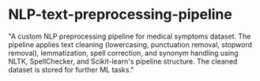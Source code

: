 # NLP-text-preprocessing-pipeline
"A custom NLP preprocessing pipeline for medical symptoms dataset. The pipeline applies text cleaning (lowercasing, punctuation removal, stopword removal), lemmatization, spell correction, and synonym handling using NLTK, SpellChecker, and Scikit-learn's pipeline structure. The cleaned dataset is stored for further ML tasks."
